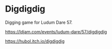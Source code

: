 # Digdigdig
Digging game for Ludum Dare 57.

https://ldjam.com/events/ludum-dare/57/digdigdig

https://hubol.itch.io/digdigdig
